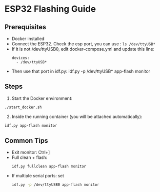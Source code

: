 # ESP32 Flashing Guide

## Prerequisites
- Docker installed
- Connect the ESP32. Check the esp port, you can use : `ls /dev/ttyUSB*`
- If it is not /dev/ttyUSB0, edit docker-compose.yml and update this line:
  ```
  devices:
    - /dev/ttyUSB*
  ```
- Then use that port in idf.py:
  idf.py -p /dev/ttyUSB* app-flash monitor

## Steps

1. Start the Docker environment:
  ```bash
  ./start_docker.sh
  ```
2. Inside the running container (you will be attached automatically):
  ```bash
  idf.py app-flash monitor
  ```

## Common Tips
- Exit monitor: Ctrl+]
- Full clean + flash:
  ```bash
  idf.py fullclean app-flash monitor
  ```
- If multiple serial ports: set
  ```bash
  idf.py -p /dev/ttyUSB0 app-flash monitor
  ```